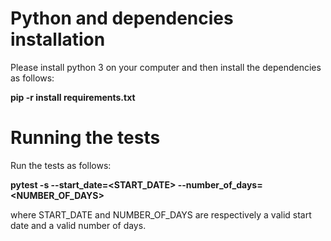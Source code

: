 # Python and dependencies installation

Please install python 3 on your computer and then install the dependencies as follows:

**pip -r install requirements.txt**

# Running the tests

Run the tests as follows:

**pytest  -s  --start_date=<START_DATE> --number_of_days=<NUMBER_OF_DAYS>**

where START_DATE and NUMBER_OF_DAYS are respectively a valid start date and a valid number of days.

